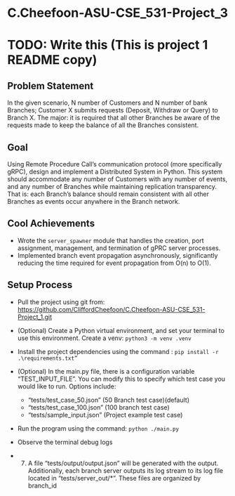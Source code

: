 # C.Cheefoon-ASU-CSE_531-Project_3

# TODO: Write this (This is project 1 README copy)

## Problem Statement
In the given scenario, N number of Customers and N number of bank Branches; Customer X submits requests (Deposit, Withdraw or Query) to Branch X. The major: it is required that all other Branches be aware of the requests made to keep the balance of all the Branches consistent.

## Goal
Using Remote Procedure Call’s communication protocol (more specifically gRPC), design and implement a Distributed System in Python. This system should accommodate any number of Customers with any number of events, and any number of Branches while maintaining replication transparency. That is: each Branch’s balance should remain consistent with all other Branches as events occur anywhere in the Branch network.

## Cool Achievements
 - Wrote the ```server_spawner``` module that handles the creation, port assignment, management, and termination of gPRC server processes.
 - Implemented branch event propagation asynchronously, significantly reducing the time required for event propagation from O(n) to O(1).


## Setup Process

 - Pull the project using git from: https://github.com/CliffordCheefoon/C.Cheefoon-ASU-CSE_531-Project_1.git

 - (Optional) Create a Python virtual environment, and set your terminal to use this environment. Create a venv: ```python3 -m venv .venv```


 - Install the project dependencies using the command :
```pip install -r .\requirements.txt”```

 - (Optional) In the main.py file, there is a configuration variable “TEST_INPUT_FILE”. You can modify this to specify which test case you would like to run. Options include:
   - “tests/test_case_50.json” (50 Branch test case)(default)
   - “tests/test_case_100.json” (100 branch test case)
   - “tests/sample_input.json” (Project example test case)

 - Run the program using the command: ```python ./main.py```

 - Observe the terminal debug logs

 - 7.	A file “tests/output/output.json” will be generated with the output. Additionally, each branch server outputs its log stream to its log file located in “tests/server_out/*”. These files are organized by branch_id




